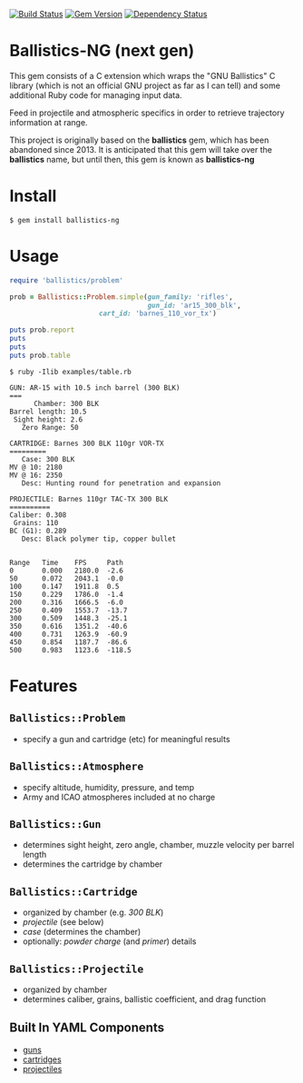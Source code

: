[![Build Status](https://travis-ci.org/rickhull/ballistics.svg)](https://travis-ci.org/rickhull/ballistics)
[![Gem Version](https://badge.fury.io/rb/ballistics-ng.svg)](http://badge.fury.io/rb/ballistics-ng)
[![Dependency Status](https://gemnasium.com/rickhull/ballistics.svg)](https://gemnasium.com/rickhull/ballistics)

# Ballistics-NG (next gen)

This gem consists of a C extension which wraps the "GNU Ballistics" C library
(which is not an official GNU project as far as I can tell) and some
additional Ruby code for managing input data.

Feed in projectile and atmospheric specifics in order to retrieve trajectory
information at range.

This project is originally based on the **ballistics** gem, which has been
abandoned since 2013.  It is anticipated that this gem will take over the
**ballistics** name, but until then, this gem is known as **ballistics-ng**

# Install

```
$ gem install ballistics-ng
```

# Usage

```ruby
require 'ballistics/problem'

prob = Ballistics::Problem.simple(gun_family: 'rifles',
                                  gun_id: 'ar15_300_blk',
			          cart_id: 'barnes_110_vor_tx')

puts prob.report
puts
puts
puts prob.table
```

```
$ ruby -Ilib examples/table.rb

GUN: AR-15 with 10.5 inch barrel (300 BLK)
===
      Chamber: 300 BLK
Barrel length: 10.5
 Sight height: 2.6
   Zero Range: 50

CARTRIDGE: Barnes 300 BLK 110gr VOR-TX
=========
   Case: 300 BLK
MV @ 10: 2180
MV @ 16: 2350
   Desc: Hunting round for penetration and expansion

PROJECTILE: Barnes 110gr TAC-TX 300 BLK
==========
Caliber: 0.308
 Grains: 110
BC (G1): 0.289
   Desc: Black polymer tip, copper bullet


Range   Time    FPS     Path
0       0.000   2180.0  -2.6
50      0.072   2043.1  -0.0
100     0.147   1911.8  0.5
150     0.229   1786.0  -1.4
200     0.316   1666.5  -6.0
250     0.409   1553.7  -13.7
300     0.509   1448.3  -25.1
350     0.616   1351.2  -40.6
400     0.731   1263.9  -60.9
450     0.854   1187.7  -86.6
500     0.983   1123.6  -118.5
```

# Features

## `Ballistics::Problem`

* specify a gun and cartridge (etc) for meaningful results

## `Ballistics::Atmosphere`

* specify altitude, humidity, pressure, and temp
* Army and ICAO atmospheres included at no charge

## `Ballistics::Gun`

* determines sight height, zero angle, chamber,
  muzzle velocity per barrel length
* determines the cartridge by chamber

## `Ballistics::Cartridge`

* organized by chamber (e.g. *300 BLK*)
* *projectile* (see below)
* *case* (determines the chamber)
* optionally: *powder charge* (and *primer*) details

## `Ballistics::Projectile`

* organized by chamber
* determines caliber, grains, ballistic coefficient, and drag function

## Built In YAML Components

* [guns](https://github.com/rickhull/ballistics/tree/master/lib/ballistics/guns)
* [cartridges](https://github.com/rickhull/ballistics/tree/master/lib/ballistics/cartridges)
* [projectiles](https://github.com/rickhull/ballistics/tree/master/lib/ballistics/projectiles)

